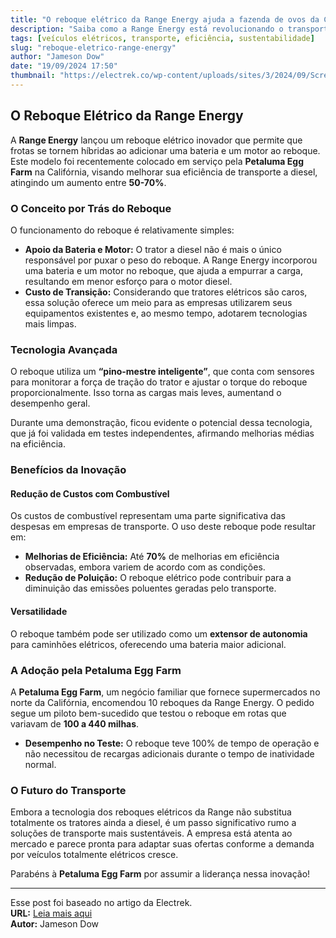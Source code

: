 ```yaml
---
title: "O reboque elétrico da Range Energy ajuda a fazenda de ovos da CA a melhorar a eficiência de combustível em até 70%"
description: "Saiba como a Range Energy está revolucionando o transporte de carga com seu reboque elétrico."
tags: [veículos elétricos, transporte, eficiência, sustentabilidade]
slug: "reboque-eletrico-range-energy"
author: "Jameson Dow"
date: "19/09/2024 17:50"
thumbnail: "https://electrek.co/wp-content/uploads/sites/3/2024/09/Screenshot-2024-09-18-at-1.56.07PM.jpg?quality=82&strip=all&w=1600"
---
```


## O Reboque Elétrico da Range Energy

A **Range Energy** lançou um reboque elétrico inovador que permite que frotas se tornem híbridas ao adicionar uma bateria e um motor ao reboque. Este modelo foi recentemente colocado em serviço pela **Petaluma Egg Farm** na Califórnia, visando melhorar sua eficiência de transporte a diesel, atingindo um aumento entre **50-70%**.

### O Conceito por Trás do Reboque

O funcionamento do reboque é relativamente simples:

- **Apoio da Bateria e Motor:** O trator a diesel não é mais o único responsável por puxar o peso do reboque. A Range Energy incorporou uma bateria e um motor no reboque, que ajuda a empurrar a carga, resultando em menor esforço para o motor diesel.
- **Custo de Transição:** Considerando que tratores elétricos são caros, essa solução oferece um meio para as empresas utilizarem seus equipamentos existentes e, ao mesmo tempo, adotarem tecnologias mais limpas.

### Tecnologia Avançada

O reboque utiliza um **“pino-mestre inteligente”**, que conta com sensores para monitorar a força de tração do trator e ajustar o torque do reboque proporcionalmente. Isso torna as cargas mais leves, aumentand o desempenho geral.

Durante uma demonstração, ficou evidente o potencial dessa tecnologia, que já foi validada em testes independentes, afirmando melhorias médias na eficiência.

### Benefícios da Inovação

#### Redução de Custos com Combustível

Os custos de combustível representam uma parte significativa das despesas em empresas de transporte. O uso deste reboque pode resultar em:

- **Melhorias de Eficiência:** Até **70%** de melhorias em eficiência observadas, embora variem de acordo com as condições.
- **Redução de Poluição:** O reboque elétrico pode contribuir para a diminuição das emissões poluentes geradas pelo transporte.

#### Versatilidade

O reboque também pode ser utilizado como um **extensor de autonomia** para caminhões elétricos, oferecendo uma bateria maior adicional.

### A Adoção pela Petaluma Egg Farm

A **Petaluma Egg Farm**, um negócio familiar que fornece supermercados no norte da Califórnia, encomendou 10 reboques da Range Energy. O pedido segue um piloto bem-sucedido que testou o reboque em rotas que variavam de **100 a 440 milhas**.

- **Desempenho no Teste:** O reboque teve 100% de tempo de operação e não necessitou de recargas adicionais durante o tempo de inatividade normal.

### O Futuro do Transporte

Embora a tecnologia dos reboques elétricos da Range não substitua totalmente os tratores ainda a diesel, é um passo significativo rumo a soluções de transporte mais sustentáveis. A empresa está atenta ao mercado e parece pronta para adaptar suas ofertas conforme a demanda por veículos totalmente elétricos cresce.

Parabéns à **Petaluma Egg Farm** por assumir a liderança nessa inovação!

---

Esse post foi baseado no artigo da Electrek.  
**URL:** [Leia mais aqui](https://electrek.co/2024/09/18/range-energys-electric-trailer-helps-egg-farm-improve-mpg-by-up-to-70/)  
**Autor:** Jameson Dow